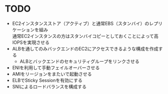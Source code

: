 # TODO

- EC2インスタンスストア（アクティブ）と通常EBS（スタンバイ）のレプリケーションを組み  
  通常EC2インスタンスの方はスタンバイコピーとしておくことによって高IOPSを実現させる
- ALBを通してのみバックエンドのEC2にアクセスできるような構成を作成する
  - ALBとバックエンドのセキュリティグループをリンクさせる
- ENIを利用して手動フェイルオーバーさせる
- AMIをリージョンをまたいで起動させる
- ELBでSticky Sessionを有効にする
- SNIによるロードバランスを構成する